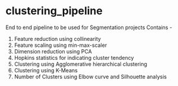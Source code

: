 # clustering_pipeline
End to end pipeline to be used for Segmentation projects
Contains - 
1. Feature reduction using collinearity 
2. Feature scaling using min-max-scaler 
3. Dimension reduction using PCA 
4. Hopkins statistics for indicating cluster tendency 
5. Clustering using Agglomerative hierarchical clustering 
6. Clustering using K-Means 
7. Number of Clusters using Elbow curve and Silhouette analysis

